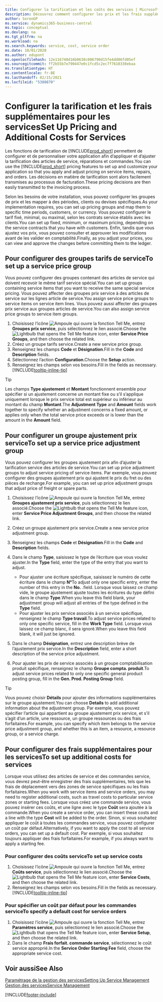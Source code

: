 ```yaml
---
title: Configurer la tarification et les coûts des services | Microsoft Docs
description: Découvrez comment configurer les prix et les frais supplémentaires des services.
author: SorenGP
ms.service: dynamics365-business-central
ms.topic: conceptual
ms.devlang: na
ms.tgt_pltfrm: na
ms.workload: na
ms.search.keywords: service, cost, service order
ms.date: 10/01/2020
ms.author: edupont
ms.openlocfilehash: 12e116740d16b0638c086790d15fe4dd86fd05ef
ms.sourcegitcommit: ff2b55b7e790447e0c1fcd5c2ec7f7610338ebaa
ms.translationtype: HT
ms.contentlocale: fr-BE
ms.lasthandoff: 02/15/2021
ms.locfileid: "5380870"
---
```

# <a name="set-up-pricing-and-additional-costs-for-services"></a><span data-ttu-id="80ab4-103">Configurer la tarification et les frais supplémentaires pour les services</span><span class="sxs-lookup"><span data-stu-id="80ab4-103">Set Up Pricing and Additional Costs for Services</span></span>
<span data-ttu-id="80ab4-104">Les fonctions de tarification de [!INCLUDE[prod_short](includes/prod_short.md)] permettent de configurer et de personnaliser votre application afin d’appliquer et d’ajuster la tarification des articles de service, réparations et commandes.</span><span class="sxs-lookup"><span data-stu-id="80ab4-104">You can use the [!INCLUDE[prod_short](includes/prod_short.md)] pricing features to set up and customize your application so that you apply and adjust pricing on service items, repairs, and orders.</span></span> <span data-ttu-id="80ab4-105">Les décisions en matière de tarification sont alors facilement transmises au processus de facturation.</span><span class="sxs-lookup"><span data-stu-id="80ab4-105">These pricing decisions are then easily transmitted to the invoicing process.</span></span>  
  
<span data-ttu-id="80ab4-106">Selon les besoins de votre installation, vous pouvez configurer les groupes de prix et les mapper à des périodes, clients ou devises spécifiques.</span><span class="sxs-lookup"><span data-stu-id="80ab4-106">As your implementation requires, you can set up pricing groups and map them to specific time periods, customers, or currency.</span></span> <span data-ttu-id="80ab4-107">Vous pouvez configurer le tarif fixé, minimal, ou maximal, selon les contrats service établis avec les clients.</span><span class="sxs-lookup"><span data-stu-id="80ab4-107">You can set up fixed, minimum, or maximum pricing, depending on the service contracts that you have with customers.</span></span> <span data-ttu-id="80ab4-108">Enfin, tandis que vous ajustez vos prix, vous pouvez consulter et approuver les modifications avant de les valider en comptabilité.</span><span class="sxs-lookup"><span data-stu-id="80ab4-108">Finally, as you adjust your prices, you can view and approve the changes before committing them to the ledger.</span></span>  

## <a name="to-set-up-a-service-price-group"></a><span data-ttu-id="80ab4-109">Pour configurer des groupes tarifs de service</span><span class="sxs-lookup"><span data-stu-id="80ab4-109">To set up a service price group</span></span>
<span data-ttu-id="80ab4-110">Vous pouvez configurer des groupes contenant des articles de service qui doivent recevoir le même tarif service spécial.</span><span class="sxs-lookup"><span data-stu-id="80ab4-110">You can set up groups containing service items that you want to receive the same special service pricing.</span></span> <span data-ttu-id="80ab4-111">Vous pouvez affecter des groupes prix service à des articles de service sur les lignes article de service.</span><span class="sxs-lookup"><span data-stu-id="80ab4-111">You assign service price groups to service items on service item lines.</span></span> <span data-ttu-id="80ab4-112">Vous pouvez aussi affecter des groupes prix service aux groupes articles de service.</span><span class="sxs-lookup"><span data-stu-id="80ab4-112">You can also assign service price groups to service item groups.</span></span>  

1. <span data-ttu-id="80ab4-113">Choisissez l’icône ![Ampoule qui ouvre la fonction Tell Me](media/ui-search/search_small.png "Dites-moi ce que vous voulez faire"), entrez **Groupes prix service**, puis sélectionnez le lien associé.</span><span class="sxs-lookup"><span data-stu-id="80ab4-113">Choose the ![Lightbulb that opens the Tell Me feature](media/ui-search/search_small.png "Tell me what you want to do") icon, enter **Service Price Groups**, and then choose the related link.</span></span>  
2. <span data-ttu-id="80ab4-114">Créez un groupe tarifs service.</span><span class="sxs-lookup"><span data-stu-id="80ab4-114">Create a new service price group.</span></span>  
3. <span data-ttu-id="80ab4-115">Renseignez les champs **Code** et **Désignation**.</span><span class="sxs-lookup"><span data-stu-id="80ab4-115">Fill in the **Code** and **Description** fields.</span></span>  
4. <span data-ttu-id="80ab4-116">Sélectionnez l’action **Configuration**.</span><span class="sxs-lookup"><span data-stu-id="80ab4-116">Choose the **Setup** action.</span></span>  
2. <span data-ttu-id="80ab4-117">Renseignez les champs selon vos besoins.</span><span class="sxs-lookup"><span data-stu-id="80ab4-117">Fill in the fields as necessary.</span></span> [!INCLUDE[tooltip-inline-tip](includes/tooltip-inline-tip_md.md)]  

 > [!Tip]
 > <span data-ttu-id="80ab4-118">Les champs **Type ajustement** et **Montant** fonctionnent ensemble pour spécifier si un ajustement concerne un montant fixe ou s’il s’applique uniquement lorsque le prix service total est supérieur ou inférieur au montant du champ **Montant**.</span><span class="sxs-lookup"><span data-stu-id="80ab4-118">The **Adjustment Type** and **Amount** fields work together to specify whether an adjustment concerns a fixed amount, or applies only when the total service price exceeds or is lower than the amount in the **Amount** field.</span></span>  

## <a name="to-set-up-a-service-price-adjustment-group"></a><span data-ttu-id="80ab4-119">Pour configurer un groupe ajustement prix service</span><span class="sxs-lookup"><span data-stu-id="80ab4-119">To set up a service price adjustment group</span></span>  
<span data-ttu-id="80ab4-120">Vous pouvez configurer les groupes ajustement prix afin d’ajuster la tarification service des articles de service.</span><span class="sxs-lookup"><span data-stu-id="80ab4-120">You can set up price adjustment groups to adjust service pricing of service items.</span></span> <span data-ttu-id="80ab4-121">Par exemple, vous pouvez configurer des groupes ajustement prix qui ajustent le prix du fret ou des pièces de rechange.</span><span class="sxs-lookup"><span data-stu-id="80ab4-121">For example, you can set up price adjustment groups that adjust price of freight or spare parts.</span></span>  
  
1. <span data-ttu-id="80ab4-122">Choisissez l’icône ![Ampoule qui ouvre la fonction Tell Me](media/ui-search/search_small.png "Dites-moi ce que vous voulez faire"), entrez **Groupes ajustement prix service**, puis sélectionnez le lien associé.</span><span class="sxs-lookup"><span data-stu-id="80ab4-122">Choose the ![Lightbulb that opens the Tell Me feature](media/ui-search/search_small.png "Tell me what you want to do") icon, enter **Service Price Adjustment Groups**, and then choose the related link.</span></span>  
2. <span data-ttu-id="80ab4-123">Créez un groupe ajustement prix service.</span><span class="sxs-lookup"><span data-stu-id="80ab4-123">Create a new service price adjustment group.</span></span>  
3. <span data-ttu-id="80ab4-124">Renseignez les champs **Code** et **Désignation**.</span><span class="sxs-lookup"><span data-stu-id="80ab4-124">Fill in the **Code** and **Description** fields.</span></span>  
4. <span data-ttu-id="80ab4-125">Dans le champ **Type**, saisissez le type de l’écriture que vous voulez ajuster.</span><span class="sxs-lookup"><span data-stu-id="80ab4-125">In the **Type** field, enter the type of the entry that you want to adjust.</span></span>  
  
    * <span data-ttu-id="80ab4-126">Pour ajuster une écriture spécifique, saisissez le numéro de cette écriture dans le champ **N°**</span><span class="sxs-lookup"><span data-stu-id="80ab4-126">To adjust only one specific entry, enter the number of this entry in the **No.**</span></span> <span data-ttu-id="80ab4-127">.</span><span class="sxs-lookup"><span data-stu-id="80ab4-127">field.</span></span> <span data-ttu-id="80ab4-128">Lorsque vous laissez ce champ vide, le groupe ajustement ajuste toutes les écritures du type défini dans le champ **Type**.</span><span class="sxs-lookup"><span data-stu-id="80ab4-128">When you leave this field blank, your adjustment group will adjust all entries of the type defined in the **Type** field.</span></span>  
    * <span data-ttu-id="80ab4-129">Pour ajuster les prix service associés à un service spécifique, renseignez le champ **Type travail**.</span><span class="sxs-lookup"><span data-stu-id="80ab4-129">To adjust service prices related to only one specific service, fill in the **Work Type** field.</span></span> <span data-ttu-id="80ab4-130">Lorsque vous laissez ce champ blanc, il sera ignoré.</span><span class="sxs-lookup"><span data-stu-id="80ab4-130">When you leave this field blank, it will just be ignored.</span></span>  
  
5. <span data-ttu-id="80ab4-131">Dans le champ **Désignation**, entrez une description brève de l’ajustement prix service.</span><span class="sxs-lookup"><span data-stu-id="80ab4-131">In the **Description** field, enter a short description of the service price adjustment.</span></span>  
6. <span data-ttu-id="80ab4-132">Pour ajuster les prix de service associés à un groupe comptabilisation produit spécifique, renseignez le champ **Groupe compta. produit**.</span><span class="sxs-lookup"><span data-stu-id="80ab4-132">To adjust service prices related to only one specific general product posting group, fill in the **Gen. Prod. Posting Group** field.</span></span>

> [!Tip]
> <span data-ttu-id="80ab4-133">Vous pouvez choisir **Détails** pour ajouter des informations supplémentaires sur le groupe ajustement.</span><span class="sxs-lookup"><span data-stu-id="80ab4-133">You can choose **Details** to add additional information about the adjustment group.</span></span> <span data-ttu-id="80ab4-134">Par exemple, vous pouvez spécifier l’article qui appartient au groupe ajustement prix service, et s’il s’agit d’un article, une ressource, un groupe ressources ou des frais forfaitaires.</span><span class="sxs-lookup"><span data-stu-id="80ab4-134">For example, you can specify which item belongs to the service price adjustment group, and whether this is an item, a resource, a resource group, or a service charge.</span></span>  

## <a name="to-set-up-additional-costs-for-services"></a><span data-ttu-id="80ab4-135">Pour configurer des frais supplémentaires pour les services</span><span class="sxs-lookup"><span data-stu-id="80ab4-135">To set up additional costs for services</span></span>
<span data-ttu-id="80ab4-136">Lorsque vous utilisez des articles de service et des commandes service, vous devrez peut-être enregistrer des frais supplémentaires, tels que les frais de déplacement vers des zones de service spécifiques ou les frais forfaitaires.</span><span class="sxs-lookup"><span data-stu-id="80ab4-136">When you work with service items and service orders, you may need to register additional costs, such as travel costs to particular service zones or starting fees.</span></span> <span data-ttu-id="80ab4-137">Lorsque vous créez une commande service, vous pouvez insérer ces coûts, et une ligne avec le type **Coût** sera ajoutée à la commande.</span><span class="sxs-lookup"><span data-stu-id="80ab4-137">When you create a service order, you can insert these costs and a line with the type **Cost** will be added to the order.</span></span> <span data-ttu-id="80ab4-138">Sinon, si vous souhaitez appliquer le coût à toutes les commandes service, vous pouvez configurer un coût par défaut.</span><span class="sxs-lookup"><span data-stu-id="80ab4-138">Alternatively, if you want to apply the cost to all service orders, you can set up a default cost.</span></span> <span data-ttu-id="80ab4-139">Par exemple, si vous souhaitez toujours appliquer des frais forfaitaires.</span><span class="sxs-lookup"><span data-stu-id="80ab4-139">For example, if you always want to apply a starting fee.</span></span>
  
### <a name="to-set-up-service-costs"></a><span data-ttu-id="80ab4-140">Pour configurer des coûts service</span><span class="sxs-lookup"><span data-stu-id="80ab4-140">To set up service costs</span></span>
1. <span data-ttu-id="80ab4-141">Choisissez l’icône ![Ampoule qui ouvre la fonction Tell Me](media/ui-search/search_small.png "Dites-moi ce que vous voulez faire"), entrez **Coûts service**, puis sélectionnez le lien associé.</span><span class="sxs-lookup"><span data-stu-id="80ab4-141">Choose the ![Lightbulb that opens the Tell Me feature](media/ui-search/search_small.png "Tell me what you want to do") icon, enter **Service Costs**, and then choose the related link.</span></span> 
2. <span data-ttu-id="80ab4-142">Renseignez les champs selon vos besoins.</span><span class="sxs-lookup"><span data-stu-id="80ab4-142">Fill in the fields as necessary.</span></span> [!INCLUDE[tooltip-inline-tip](includes/tooltip-inline-tip_md.md)]  

### <a name="to-specify-a-default-cost-for-service-orders"></a><span data-ttu-id="80ab4-143">Pour spécifier un coût par défaut pour les commandes service</span><span class="sxs-lookup"><span data-stu-id="80ab4-143">To specify a default cost for service orders</span></span>
1. <span data-ttu-id="80ab4-144">Choisissez l’icône ![Ampoule qui ouvre la fonction Tell Me](media/ui-search/search_small.png "Dites-moi ce que vous voulez faire"), entrez **Paramètres service**, puis sélectionnez le lien associé.</span><span class="sxs-lookup"><span data-stu-id="80ab4-144">Choose the ![Lightbulb that opens the Tell Me feature](media/ui-search/search_small.png "Tell me what you want to do") icon, enter **Service Setup**, and then choose the related link.</span></span> 
2. <span data-ttu-id="80ab4-145">Dans le champ **Frais forfait. commande service**, sélectionnez le coût service approprié.</span><span class="sxs-lookup"><span data-stu-id="80ab4-145">In the **Service Order Starting Fee** field, choose the appropriate service cost.</span></span>

## <a name="see-also"></a><span data-ttu-id="80ab4-146">Voir aussi</span><span class="sxs-lookup"><span data-stu-id="80ab4-146">See Also</span></span>
[<span data-ttu-id="80ab4-147">Paramétrage de la gestion des services</span><span class="sxs-lookup"><span data-stu-id="80ab4-147">Setting Up Service Management</span></span>](service-setup-service.md)  
[<span data-ttu-id="80ab4-148">Gestion des services</span><span class="sxs-lookup"><span data-stu-id="80ab4-148">Service Management</span></span>](service-service.md)  


[!INCLUDE[footer-include](includes/footer-banner.md)]